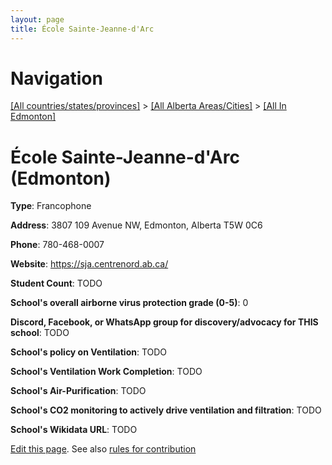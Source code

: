 ```yaml
---
layout: page
title: École Sainte-Jeanne-d'Arc
---
```

# Navigation

[[All countries/states/provinces]](../../..) > [[All Alberta Areas/Cities]](../..) > [[All In Edmonton]](..)

# École Sainte-Jeanne-d'Arc (Edmonton)

**Type**: Francophone

**Address**: 3807 109 Avenue NW, Edmonton, Alberta T5W 0C6

**Phone**: 780-468-0007

**Website**: <https://sja.centrenord.ab.ca/>

**Student Count**: TODO

**School's overall airborne virus protection grade (0-5)**: 0

**Discord, Facebook, or WhatsApp group for discovery/advocacy for THIS school**: TODO

**School's policy on Ventilation**: TODO

**School's Ventilation Work Completion**: TODO

**School's Air-Purification**: TODO

**School's CO2 monitoring to actively drive ventilation and filtration**: TODO

**School's Wikidata URL**: TODO


[Edit this page](https://github.com/ventilate-schools/AB/edit/main/./Edmonton/École_Sainte-Jeanne-d'Arc.md). See also [rules for contribution](../../../contribution-rules/)